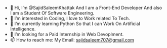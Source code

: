 - 👋 Hi, I’m @SajidSaleemKhattak And I am a Front-End Developer And also I am a Student Of Software Engineering.
- 👀 I’m interested in Coding, I love to Work related To Tech.
- 🌱 I’m currently learning Python So that I can Work On Artificial Intelligence.
- 💞️ I’m looking for a Paid Internship in Web Devoplment.
- 📫 How to reach me: My Email: sajidsaleem707@gmail.com
